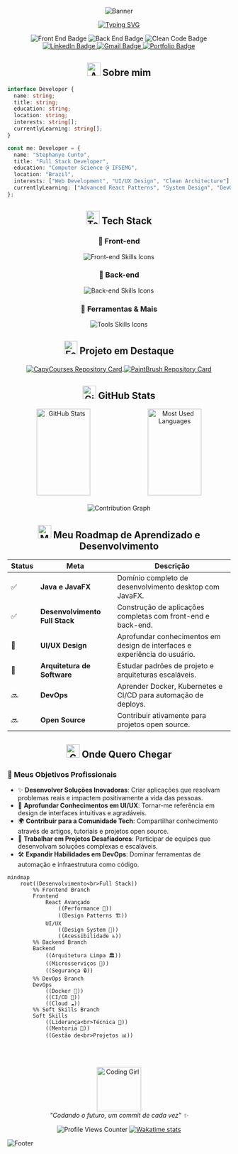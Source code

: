 <div align="center">
 
 ![Banner](https://capsule-render.vercel.app/api?type=waving&color=0:FF69B4,50:DA70D6,100:9370DB&height=200&section=header&text=Stephanye%20Cunto&fontSize=50&fontColor=fff&animation=twinkling&fontAlignY=35&descAlignY=55)

[![Typing SVG](https://readme-typing-svg.herokuapp.com?font=Poppins&size=25&duration=4000&pause=1000&color=FF69B4&center=true&vCenter=true&random=false&width=600&lines=Transformando+ideias+em+c%C3%B3digo+%E2%9C%A8;Criando+experi%C3%AAncias+%C3%BAnicas+%F0%9F%92%96;Apaixonada+por+tecnologia+%F0%9F%92%BB)](https://git.io/typing-svg)

  <div>
    <img src="https://img.shields.io/badge/Front_End-💝-FF69B4?style=for-the-badge" alt="Front End Badge"/>
    <img src="https://img.shields.io/badge/Back_End-💫-DA70D6?style=for-the-badge" alt="Back End Badge"/>
    <img src="https://img.shields.io/badge/Clean_Code-✨-9370DB?style=for-the-badge" alt="Clean Code Badge"/>
  </div>

  <div>
    <a href="https://www.linkedin.com/in/stephanye-cunto-802b8922b/" target="_blank" rel="noopener noreferrer">
      <img src="https://img.shields.io/badge/-LinkedIn-%23FF69B4?style=for-the-badge&logo=linkedin&logoColor=white" alt="LinkedIn Badge">
    </a>
    <a href="mailto:stephanyecristine6@gmail.com" target="_blank" rel="noopener noreferrer">
      <img src="https://img.shields.io/badge/-Gmail-%23DA70D6?style=for-the-badge&logo=gmail&logoColor=white" alt="Gmail Badge">
    </a>
    <a href="https://github.com/StephanyeCunto" target="_blank" rel="noopener noreferrer">
      <img src="https://img.shields.io/badge/-Portfolio-%239370DB?style=for-the-badge&logo=github&logoColor=white" alt="Portfolio Badge">
    </a>
  </div>
</div>

<div align="center">
  <h2>
    <img src="https://media.giphy.com/media/UoLt6Tm8wlSnWGfSFs/giphy.gif" width="30" alt="About Me Icon">
    Sobre mim
  </h2>
</div>

```typescript
interface Developer {
  name: string;
  title: string;
  education: string;
  location: string;
  interests: string[];
  currentlyLearning: string[];
}

const me: Developer = {
  name: "Stephanye Cunto",
  title: "Full Stack Developer",
  education: "Computer Science @ IFSEMG",
  location: "Brazil",
  interests: ["Web Development", "UI/UX Design", "Clean Architecture"],
  currentlyLearning: ["Advanced React Patterns", "System Design", "DevOps"]
};
```

<div align="center">
  <h2>
    <img src="https://media.giphy.com/media/WUlplcMpOCEmTGBtBW/giphy.gif" width="30" alt="Tech Stack Icon">
    Tech Stack
  </h2>
</div>

<div align="center">
  <h3>🎀 Front-end</h3>
  <img src="https://skillicons.dev/icons?i=html,css,js,react,bootstrap" alt="Front-end Skills Icons"/>
  
  <h3>💫 Back-end</h3>
  <img src="https://skillicons.dev/icons?i=nodejs,express,postgres,java,python" alt="Back-end Skills Icons"/>
  
  <h3>🌸 Ferramentas & Mais</h3>
  <img src="https://skillicons.dev/icons?i=git,vscode,figma" alt="Tools Skills Icons"/>
</div>

<div align="center">
  <h2>
    <img src="https://media.giphy.com/media/iY8CRBdQXODJSCERIr/giphy.gif" width="30" alt="Featured Project Icon">
    Projeto em Destaque
  </h2>
</div>

<div align="center">
  <a href="https://github.com/StephanyeCunto/CapyCourses" target="_blank" rel="noopener noreferrer">
    <img align="center" src="https://github-readme-stats.vercel.app/api/pin/?username=StephanyeCunto&repo=CapyCourses&theme=material-palenight&hide_border=true" alt="CapyCourses Repository Card"/>
  </a>
  <a href="https://github.com/StephanyeCunto/PaintBrush" target="_blank" rel="noopener noreferrer">
    <img align="center" src="https://github-readme-stats.vercel.app/api/pin/?username=StephanyeCunto&repo=PaintBrush&theme=material-palenight&hide_border=true" alt="PaintBrush Repository Card"/>
  </a>

</div>

<div align="center">
  <h2>
    <img src="https://media.giphy.com/media/W5eoZHPpUx9sapR0eu/giphy.gif" width="30" alt="GitHub Stats Icon">
    GitHub Stats
  </h2>
</div>

<div align="center">
  <img width="49%" height="195px" src="https://github-readme-stats.vercel.app/api?username=StephanyeCunto&show_icons=true&count_private=true&hide_border=true&title_color=FF69B4&icon_color=DA70D6&text_color=fff&bg_color=0d1117" alt="GitHub Stats"/> 
  <img width="49%" height="195px" src="https://github-readme-stats.vercel.app/api/top-langs/?username=StephanyeCunto&layout=compact&hide_border=true&title_color=FF69B4&text_color=fff&bg_color=0d1117" alt="Most Used Languages"/>
</div>

<div align="center">
  <br>
  <img src="https://github-readme-activity-graph.vercel.app/graph?username=StephanyeCunto&bg_color=0d1117&color=FF69B4&line=DA70D6&point=9370DB&area=true&hide_border=true" alt="Contribution Graph"/>
</div>

  <h2 align="center"><img src="https://i.giphy.com/media/v1.Y2lkPTc5MGI3NjExNXk4dDR4dmR5M2luc3FpMGRoamEydXprdDNqOGx2MTVkZnkyeXFqcyZlcD12MV9pbnRlcm5hbF9naWZfYnlfaWQmY3Q9Zw/k2tCqJgsTHFJRTkU5o/giphy.gif" alt="Map"  width="30"> Meu Roadmap de Aprendizado e Desenvolvimento</h2>

  <table>
    <thead>
      <tr>
        <th>Status</th>
        <th>Meta</th>
        <th>Descrição</th>
      </tr>
    </thead>
    <tbody>
      <tr>
        <td>✅</td>
        <td><strong>Java e JavaFX</strong></td>
        <td>Domínio completo de desenvolvimento desktop com JavaFX.</td>
      </tr>
      <tr>
        <td>✅</td>
        <td><strong>Desenvolvimento Full Stack</strong></td>
        <td>Construção de aplicações completas com front-end e back-end.</td>
      </tr>
      <tr>
        <td>🚧</td>
        <td><strong>UI/UX Design</strong></td>
        <td>Aprofundar conhecimentos em design de interfaces e experiência do usuário.</td>
      </tr>
      <tr>
        <td>🚧</td>
        <td><strong>Arquitetura de Software</strong></td>
        <td>Estudar padrões de projeto e arquiteturas escaláveis.</td>
      </tr>
      <tr>
        <td>🔜</td>
        <td><strong>DevOps</strong></td>
        <td>Aprender Docker, Kubernetes e CI/CD para automação de deploys.</td>
      </tr>
      <tr>
        <td>🔜</td>
        <td><strong>Open Source</strong></td>
        <td>Contribuir ativamente para projetos open source.</td>
      </tr>
    </tbody>
  </table>


<div align="center">
  <h2>
    <img src="https://media.giphy.com/media/LmNwrBhejkK9EFP504/giphy.gif" width="30" alt="Goals Icon">
     Onde Quero Chegar
  </h2>
</div>

<h3>🎯 Meus Objetivos Profissionais</h3>
<ul>
  <li>✨ <strong>Desenvolver Soluções Inovadoras</strong>: Criar aplicações que resolvam problemas reais e impactem positivamente a vida das pessoas.</li>
  <li>🎨 <strong>Aprofundar Conhecimentos em UI/UX</strong>: Tornar-me referência em design de interfaces intuitivas e agradáveis.</li>
  <li>🌍 <strong>Contribuir para a Comunidade Tech</strong>: Compartilhar conhecimento através de artigos, tutoriais e projetos open source.</li>
  <li>🚀 <strong>Trabalhar em Projetos Desafiadores</strong>: Participar de equipes que desenvolvam soluções complexas e escaláveis.</li>
  <li>🛠️ <strong>Expandir Habilidades em DevOps</strong>: Dominar ferramentas de automação e infraestrutura como código.</li>
</ul>

```mermaid
mindmap
    root((Desenvolvimento<br>Full Stack))
        %% Frontend Branch
        Frontend
            React Avançado
                ((Performance 🚀))
                ((Design Patterns 🏗️))
            UI/UX
                ((Design System 🎨))
                ((Acessibilidade ♿))
        %% Backend Branch
        Backend
            ((Arquitetura Limpa 🏛️))
            ((Microsserviços 🔄))
            ((Segurança 🔒))
        %% DevOps Branch
        DevOps
            ((Docker 🐳))
            ((CI/CD 🔄))
            ((Cloud ☁️))
        %% Soft Skills Branch
        Soft Skills
            ((Liderança<br>Técnica 👥))
            ((Mentoria 🎯))
            ((Gestão de<br>Projetos 📊))

```

<div align="center">
  <h2></h2>
  <br>
  <p>
    <img src="https://media.giphy.com/media/L1R1tvI9svkIWwpVYr/giphy.gif" width="100" alt="Coding Girl"><br>
    <i>"Codando o futuro, um commit de cada vez" ✨</i>
  </p>

<img src="https://komarev.com/ghpvc/?username=StephanyeCunto&color=FF69B4&style=flat-square&label=Visitantes" alt="Profile Views Counter"/>
<a href="https://wakatime.com/@5a343522-23db-45ae-b20b-54655c392390" target="_blank" rel="noopener noreferrer">
  <img src="https://wakatime.com/badge/user/5a343522-23db-45ae-b20b-54655c392390.svg?color=FF69B4" alt="Wakatime stats"/>
</a>
</div>

![Footer](https://capsule-render.vercel.app/api?type=waving&color=0:FF69B4,50:DA70D6,100:9370DB&height=120&section=footer)
</div>
